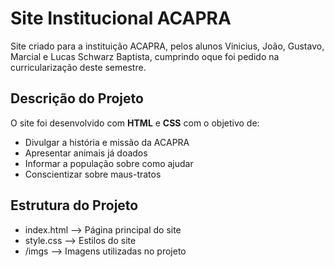 #  Site Institucional ACAPRA

Site criado para a instituição ACAPRA, pelos alunos Vinicius, João, Gustavo, Marcial e Lucas Schwarz Baptista, cumprindo oque foi pedido na curricularização deste semestre.

##  Descrição do Projeto
O site foi desenvolvido com **HTML** e **CSS** com o objetivo de:
- Divulgar a história e missão da ACAPRA
- Apresentar animais já doados
- Informar a população sobre como ajudar
- Conscientizar sobre maus-tratos

##  Estrutura do Projeto
- index.html --> Página principal do site
- style.css --> Estilos do site
- /imgs --> Imagens utilizadas no projeto
